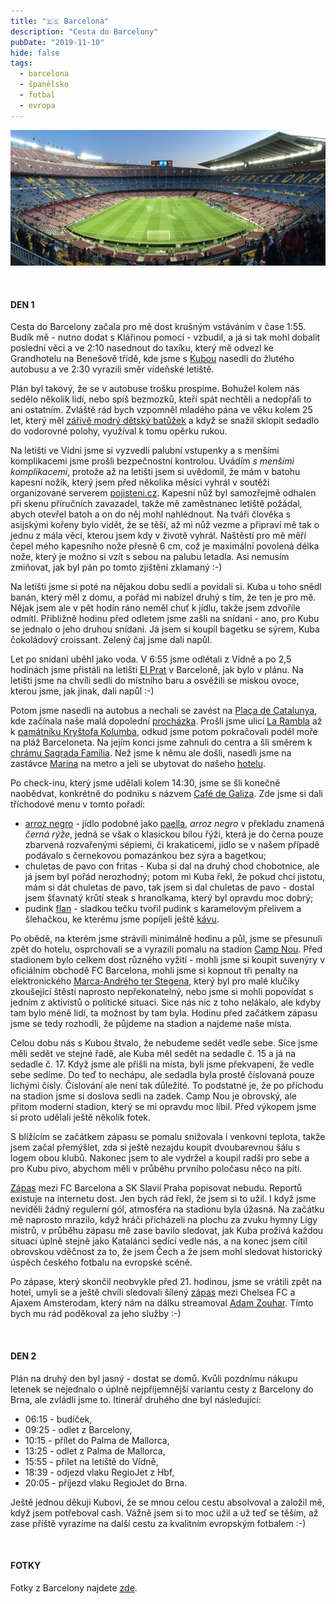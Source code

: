 ```yaml
---
title: "🇪🇸 Barcelona"
description: "Cesta do Barcelony"
pubDate: "2019-11-10"
hide: false
tags:
  - barcelona
  - španělsko
  - fotbal
  - evropa
---
```



![Nou Camp](images/2019_Barcelona_image.jpg)

&nbsp;

#### DEN 1

Cesta do Barcelony začala pro mě dost krušným vstáváním v čase 1:55. Budík mě -
nutno dodat s Klářinou pomocí - vzbudil, a já si tak mohl dobalit poslední věci
a ve 2:10 nasednout do taxíku, který mě odvezl ke Grandhotelu na Benešově třídě,
kde jsme s [Kubou](https://abload.de/img/2ulu4kzj.png?fbclid=IwAR3R3DEP6xM_3oPI0404xos9xQmZX_sMtNy_pskfZgY-njSu45so43dWPik)
nasedli do žlutého autobusu a ve 2:30 vyrazili směr vídeňské letiště.

Plán byl takový, že se v autobuse trošku prospíme. Bohužel kolem nás sedělo několik
lidí, nebo spíš bezmozků, kteří spát nechtěli a nedopřáli to ani ostatním.
Zvláště rád bych vzpomněl mladého pána ve věku kolem 25 let, který měl
[zářivě modrý dětský batůžek](https://potreby-kancelarske.eu/batoh-me-to-you-motylci-modry~velky.jpg)
a když se snažil sklopit sedadlo do vodorovné polohy, využíval k tomu opěrku rukou.

Na letišti ve Vídni jsme si vyzvedli palubní vstupenky a s menšími komplikacemi
jsme prošli bezpečnostní kontrolou. Uvádím *s menšími komplikacemi*, protože
až na letišti jsem si uvědomil, že mám v batohu kapesní nožík, který jsem před
několika měsíci vyhrál v soutěži organizované serverem [pojisteni.cz](https://www.pojisteni.cz/).
Kapesní nůž byl samozřejmě odhalen při skenu příručních zavazadel, takže mě
zaměstnanec letiště požádal, abych otevřel batoh a on do něj mohl nahlédnout. Na tváři
člověka s asijskými kořeny bylo vidět, že se těší, až mi nůž vezme a připraví mě
tak o jednu z mála věcí, kterou jsem kdy v životě vyhrál. Naštěstí pro mě
měří čepel mého kapesního nože přesně 6 cm, což je maximální povolená délka nože,
který je možno si vzít s sebou na palubu letadla. Asi nemusím zmiňovat, jak byl
pán po tomto zjištění zklamaný :-)

Na letišti jsme si poté na nějakou dobu sedli a povídali si. Kuba u toho snědl banán, který
měl z domu, a pořád mi nabízel druhý s tím, že ten je pro mě. Nějak jsem ale v pět
hodin ráno neměl chuť k jídlu, takže jsem zdvořile odmítl. Přibližně hodinu před
odletem jsme zašli na snídani - ano, pro Kubu se jednalo o jeho druhou snídani.
Já jsem si koupil bagetku se sýrem, Kuba čokoládový croissant. Zelený čaj jsme dali napůl.

Let po snídani uběhl jako voda. V 6:55 jsme odlétali z Vídně a po 2,5 hodinách
jsme přistáli na letišti [El Prat](https://cs.wikipedia.org/wiki/Leti%C5%A1t%C4%9B_Barcelona-El_Prat)
v Barceloně, jak bylo v plánu. Na letišti jsme na chvíli sedli do místního baru a
osvěžili se miskou ovoce, kterou jsme, jak jinak, dali napůl :-)

Potom jsme nasedli na autobus a nechali se zavést na
[Plaça de Catalunya](https://en.wikipedia.org/wiki/Pla%C3%A7a_de_Catalunya), kde
začínala naše malá dopolední [procházka](https://www.strava.com/activities/2842718115).
Prošli jsme ulicí [La Rambla](https://en.wikipedia.org/wiki/La_Rambla,_Barcelona) až
k [památníku Kryštofa Kolumba](https://en.wikipedia.org/wiki/Columbus_Monument,_Barcelona),
odkud jsme potom pokračovali podél moře na pláž Barceloneta. Na jejím konci jsme
zahnuli do centra a šli směrem k
[chrámu Sagrada Família](https://cs.wikipedia.org/wiki/Sagrada_Fam%C3%ADlia).
Než jsme k němu ale došli, nasedli jsme na zastávce
[Marina](https://en.wikipedia.org/wiki/Marina_station) na metro a jeli se ubytovat
do našeho [hotelu](https://apartamentos-dv.hotelbcn-barcelona.com/en/#rooms).

Po check-inu, který jsme udělali kolem 14:30, jsme se šli konečně naobědvat, konkrétně
do podniku s názvem [Café de Galiza](https://www.tripadvisor.cz/Restaurant_Review-g187497-d12288451-Reviews-Cafe_de_Galiza_Restaurant_Bar-Barcelona_Catalonia.html).
Zde jsme si dali tříchodové menu v tomto pořadí:

- [arroz negro](https://cs.wikipedia.org/wiki/Arr%C3%B2s_negre) - jídlo podobné
jako [paella](https://cs.wikipedia.org/wiki/Paella), *arroz negro* v překladu
znamená *černá rýže*, jedná se však o klasickou bílou řýži, která je do černa
pouze zbarvená rozvařenými sépiemi, či krakaticemi, jídlo se v našem případě
podávalo s černekovou pomazánkou bez sýra a bagetkou;
- chuletas de pavo con fritas - Kuba si dal na druhý chod chobotnice, ale já jsem
byl pořád nerozhodný; potom mi Kuba řekl, že pokud chci jistotu, mám si dát
chuletas de pavo, tak jsem si dal chuletas de pavo - dostal jsem šťavnatý krůtí
steak s hranolkama, který byl opravdu moc dobrý;
- pudink [flan](https://en.wikipedia.org/wiki/Flan) - sladkou tečku tvořil pudink
s karamelovým přelivem a šlehačkou, ke kterému jsme popíjeli ještě
[kávu](https://cs.wikipedia.org/wiki/K%C3%A1va).

Po obědě, na kterém jsme strávili minimálně hodinu a půl, jsme se přesunuli zpět
do hotelu, osprchovali se a vyrazili pomalu na stadion [Camp Nou](https://cs.wikipedia.org/wiki/Camp_Nou).
Před stadionem bylo celkem dost různého vyžití - mohli jsme si koupit suvenýry
v oficiálním obchodě FC Barcelona, mohli jsme si kopnout tři penalty na
elektronického [Marca-Andrého ter Stegena](https://cs.wikipedia.org/wiki/Marc-Andr%C3%A9_ter_Stegen),
který byl pro malé klučíky zkoušející štěstí naprosto nepřekonatelný, nebo jsme
si mohli popovídat s jedním z aktivistů o politické situaci. Sice nás nic z toho
nelákalo, ale kdyby tam bylo méně lidí, ta možnost by tam byla. Hodinu před
začátkem zápasu jsme se tedy rozhodli, že půjdeme na stadion a najdeme naše místa.

Celou dobu nás s Kubou štvalo, že nebudeme sedět vedle sebe. Sice jsme měli
sedět ve stejné řadě, ale Kuba měl sedět na sedadle č. 15 a já na sedadle č. 17.
Když jsme ale přišli na místa, byli jsme překvapeni, že vedle sebe sedíme. Do teď
to nechápu, ale sedadla byla prostě číslovaná pouze lichými čísly. Číslování ale
není tak důležité. To podstatné je, že po příchodu na stadion jsme si doslova
sedli na zadek. Camp Nou je obrovský, ale přitom moderní stadion, který
se mi opravdu moc líbil. Před výkopem jsme si proto udělali ještě několik fotek.

S blížícím se začátkem zápasu se pomalu snižovala i venkovní teplota, takže jsem
začal přemýšlet, zda si ještě nezajdu koupit dvoubarevnou šálu s logem obou klubů.
Nakonec jsem to ale vydržel a koupil radši pro sebe a pro Kubu pivo, abychom měli
v průběhu prvního poločasu něco na pití.

[Zápas](https://www.slavia.cz/zapas.asp?id=Po-heroickem-vykonu-vezeme-z-Nou-Campu-bod-3607)
mezi FC Barcelona a SK Slavií Praha popisovat nebudu. Reportů existuje na internetu dost.
Jen bych rád řekl, že jsem si to užil. I když jsme neviděli žádný regulerní gól,
atmosféra na stadionu byla úžasná. Na začátku mě naprosto mrazilo, když hráči
přicházeli na plochu za zvuku hymny Ligy mistrů, v průběhu zápasu mě zase bavilo
sledovat, jak Kuba prožívá každou situaci úplně stejně jako Katalánci sedící vedle
nás, a na konec jsem cítil obrovskou vděčnost za to, že jsem Čech a že jsem mohl
sledovat historický úspěch českého fotbalu na evropské scéně.

Po zápase, který skončil neobvykle před 21. hodinou, jsme se vrátili zpět na hotel,
umyli se a ještě chvíli sledovali šílený [zápas](https://www.chelsea-fc.cz/12206-chelsea-4-4-ajax)
mezi Chelsea FC a Ajaxem Amsterodam, který nám na dálku streamoval
[Adam Zouhar](https://www.linkedin.com/in/zouharadam/?originalSubdomain=cz).
Tímto bych mu rád poděkoval za jeho služby :-)

&nbsp;

#### DEN 2

Plán na druhý den byl jasný - dostat se domů. Kvůli pozdnímu nákupu letenek se
nejednalo o úplně nejpříjemnější variantu cesty z Barcelony do Brna, ale zvládli
jsme to. Itinerář druhého dne byl následující:

- 06:15 - budíček,
- 09:25 - odlet z Barcelony,
- 10:15 - přílet do Palma de Mallorca,
- 13:25 - odlet z Palma de Mallorca,
- 15:55 - přílet na letiště do Vídně,
- 18:39 - odjezd vlaku RegioJet z Hbf,
- 20:05 - příjezd vlaku RegioJet do Brna.

Ještě jednou děkuji Kubovi, že se mnou celou cestu absolvoval a založil mě, když
jsem potřeboval cash. Vážně jsem si to moc užil a už teď se těším, až zase příště
vyrazíme na další cestu za kvalitním evropským fotbalem :-)

&nbsp;

#### FOTKY

Fotky z Barcelony najdete [zde](https://photos.app.goo.gl/n7AR8iHBaUTsw7RN9).
